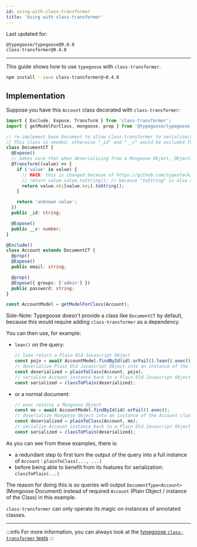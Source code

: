 ```yaml
---
id: using-with-class-transformer
title: 'Using with class-transformer'
---
```


Last updated for:

```txt
@typegoose/typegoose@9.0.0
class-transformer@0.4.0
```

---

This guide shows how to use `typegoose` with `class-transformer`.

```bash npm2yarn
npm install --save class-transformer@~0.4.0
```

## Implementation

Suppose you have this `Account` class decorated with `class-transformer`:

```ts
import { Exclude, Expose, Transform } from 'class-transformer';
import { getModelForClass, mongoose, prop } from '@typegoose/typegoose';

// re-implement base Document to allow class-transformer to serialize/deserialize its properties
// This class is needed, otherwise "_id" and "__v" would be excluded from the output
class DocumentCT {
  @Expose()
  // makes sure that when deserializing from a Mongoose Object, ObjectId is serialized into a string
  @Transform((value) => {
    if ('value' in value) {
      // HACK: this is changed because of https://github.com/typestack/class-transformer/issues/879
      // return value.value.toString(); // because "toString" is also a wrapper for "toHexString"
      return value.obj[value.key].toString();
    }

    return 'unknown value';
  })
  public _id: string;

  @Expose()
  public __v: number;
}

@Exclude()
class Account extends DocumentCT {
  @prop()
  @Expose()
  public email: string;

  @prop()
  @Expose({ groups: ['admin'] })
  public password: string;
}

const AccountModel = getModelForClass(Account);
```

Side-Note: Typegoose doesn't provide a class like `DocumentCT` by default, because this would require adding `class-transformer` as a dependency.

You can then use, for example:

* `lean()` on the query:

  ```ts
  // lean return a Plain Old Javascript Object
  const pojo = await AccountModel.findById(id).orFail().lean().exec();
  // deserialize Plain Old Javascript Object into an instance of the Account class
  const deserialized = plainToClass(Account, pojo);
  // serialize Account instance back to a Plain Old Javascript Object, applying class-transformer's magic
  const serialized = classToPlain(deserialized);
  ```

* or a normal document:

  ```ts
  // exec returns a Mongoose Object
  const mo = await AccountModel.findById(id).orFail().exec();
  // deserialize Mongoose Object into an instance of the Account class
  const deserialized = plainToClass(Account, mo);
  // serialize Account instance back to a Plain Old Javascript Object, applying class-transformer's magic
  const serialized = classToPlain(deserialized);
  ```

As you can see from these examples, there is:

* a redundant step to first turn the output of the query into a full instance of `Account` : `plainToClass(..., ...)`
* before being able to benefit from its features for serialization: `classToPlain(...)`

The reason for doing this is so queries will output `DocumentType<Account>` (Mongoose Document) instead of required `Account` (Plain Object / instance of the Class) in this example.

`class-transformer` can only operate its magic on instances of annotated classes.

---

:::info
For more information, you can always look at the [typegoose `class-transformer` tests](https://github.com/typegoose/typegoose/blob/master/test/tests/classTransformer.test.ts)
:::
